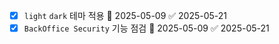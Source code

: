 - [x] `light` `dark` 테마 적용 🛫 2025-05-09 ✅ 2025-05-21
- [x] `BackOffice Security` 기능 점검 🛫 2025-05-09 ✅ 2025-05-21